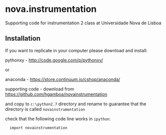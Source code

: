 nova.instrumentation
====================

Supporting code for instrumentation 2 class at Universidade Nova de Lisboa


## Installation

If you want to replicate in your computer please download and install:

pythonxy - http://code.google.com/p/pythonxy/

or

anaconda - https://store.continuum.io/cshop/anaconda/

supporting code - download from https://github.com/hgamboa/novainstrumentation

and copy to `c:\python2.7` directory and rename to guarantee that the directory is called `novainstrumentation`

check that the following code line works in `ipython`:

      import novainstrumentation 

